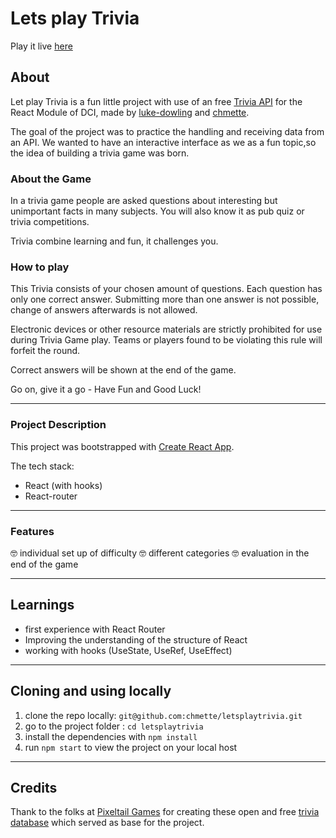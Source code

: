 # Lets play Trivia

Play it live [here](https://chmette.github.io/letsplaytrivia/)

## About

Let play Trivia is a fun little project with use of an free [Trivia API](https://opentdb.com/api_config.php) for the React Module of DCI, made by [luke-dowling](https://github.com/luke-dowling) and [chmette](https://github.com/chmette).

The goal of the project was to practice the handling and receiving data from an API.
We wanted to have an interactive interface as we as a fun topic,so the idea of building a trivia game was born.

### About the Game

In a trivia game people are asked questions about interesting but unimportant facts in many subjects. You will also know it as pub quiz or trivia competitions.

Trivia combine learning and fun, it challenges you.

### How to play

This Trivia consists of your chosen amount of questions.
Each question has only one correct answer. Submitting more than one answer is not possible, change of answers afterwards is not allowed.

Electronic devices or other resource materials are strictly prohibited for use during Trivia Game play. Teams or players found to be violating this rule will forfeit the round.

Correct answers will be shown at the end of the game.

Go on, give it a go - Have Fun and Good Luck!

---

### Project Description

This project was bootstrapped with [Create React App](https://github.com/facebook/create-react-app).

The tech stack:

- React (with hooks)
- React-router

---

### Features

:nerd_face: individual set up of difficulty
:nerd_face: different categories
:nerd_face: evaluation in the end of the game

---

## Learnings

- first experience with React Router
- Improving the understanding of the structure of React
- working with hooks (UseState, UseRef, UseEffect)

---

## Cloning and using locally

1. clone the repo locally: `git@github.com:chmette/letsplaytrivia.git`
2. go to the project folder : `cd letsplaytrivia`
3. install the dependencies with `npm install`
4. run `npm start` to view the project on your local host

---

## Credits

Thank to the folks at [Pixeltail Games](https://www.pixeltailgames.com/) for creating these open and free [trivia database](https://opentdb.com/) which served as base for the project.
